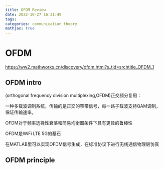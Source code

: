 ```yaml
---
title: OFDM Review
date: 2022-10-27 16:31:49
tags:
categories: communication theory 
mathjax: true
---
```

# OFDM
https://ww2.mathworks.cn/discovery/ofdm.html?s_tid=srchtitle_OFDM_1
## OFDM intro
(orthogonal frequency division multiplexing,OFDM)正交频分复用：

一种多载波调制系统，传输的是正交的窄带信号，每一路子载波支持QAM调制，保证传输速率。

OFDM对于频率选择性衰落和简易均衡器条件下具有更佳的鲁棒性

OFDM是WiFi LTE 5G的基石

在MATLAB里可以实现OFDM信号生成，在标准协议下进行无线通信物理层仿真

## OFDM principle

